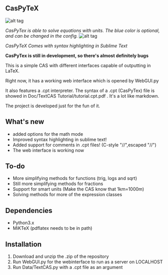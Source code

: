 CasPyTeX
------------------------------
![alt tag](http://i.imgur.com/14PCKRd.png)

*CasPyTex is able to solve equations with units. The blue color is optional, and can be changed in the config.*
![alt tag](http://i.imgur.com/iOaXNtj.png)

*CasPyTeX Comes with syntax highlighting in Sublime Text*



**CasPyTex is still in development, so there's almost definitely bugs**

This is a simple CAS with different interfaces capable of outputting in LaTeX.

Right now, it has a working web interface which is opened by WebGUI.py

It also features a .cpt interpreter. The syntax of a .cpt (CasPyTex) file is showed in Doc/TextCAS Tutorial/tutorial.cpt.pdf . It's a lot like markdown.

The project is developed just for the fun of it.

What's new
-------------
- added options for the math mode
- Improved syntax highlighting in sublime text!
- Added support for comments in .cpt files! (C-style "//",escaped "\//")
- The web interface is working now

To-do
-------------
- More simplifying methods for functions (trig, logs and sqrt)
- Still more simplifying methods for fractions 
- Support for smart units (Make the CAS know that 1km=1000m)
- Solving methods for more of the expression classes


Dependencies
-------------
- Python3.x
- MiKTeX (pdflatex needs to be in path)

Installation
--------------
1. Download and unzip the .zip of the repository
2. Run WebGUI.py for the webinterface to run as a server on LOCALHOST
3. Run Data/TextCAS.py with a .cpt file as an argument